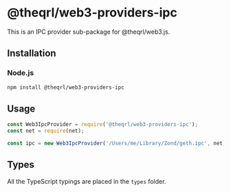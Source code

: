 # @theqrl/web3-providers-ipc


This is an IPC provider sub-package for @theqrl/web3.js.


## Installation

### Node.js

```bash
npm install @theqrl/web3-providers-ipc
```

## Usage

```js
const Web3IpcProvider = require('@theqrl/web3-providers-ipc');
const net = require(net);

const ipc = new Web3IpcProvider('/Users/me/Library/Zond/geth.ipc', net);
```

## Types

All the TypeScript typings are placed in the `types` folder.
